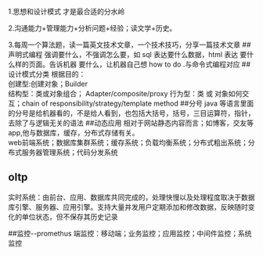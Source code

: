 1.思想和设计模式 才是最合适的分水岭

2.沟通能力+管理能力+分析问题+经验；读文学+历史。

3.每周一个算法题，读一篇英文技术文章，一个技术技巧，分享一篇技术文章
##声明式编程
强调要什么，不强调怎么要，如 sql 表达要什么数据，html 表达 要什么样的页面。告诉机器 要什么，让机器自己想 how to do .与命令式编程对应
##设计模式分类
根据目的：  
创建型:创建对象；Builder  
结构型：类或对象组合；  Adapter/composite/proxy
行为型：类 或 对象如何交互；chain of responsibility/strategy/template method
##分号
java 等语言里面的分号是给机器看的，不是给人看到，也包括大括号，括号，三目运算符，指针，去除了与逻辑无关的语法
##动态应用
相对于网站静态内容而言；如博客，交友等app,他与数据库，缓存，分布式存储有关。  
web前端系统；数据库集群系统；缓存系统；负载均衡系统；分布式粗出系统；分布式服务器管理系统；代码分发系统
## oltp
实时系统：由前台、应用、数据库共同完成的，处理快慢以及处理程度取决于数据库引擎、服务器、应用引擎。支持大量并发用户定期添加和修改数据，反映随时变化的单位状态，但不保存其历史记录

##监控--promethus
端监控：移动端；业务监控；应用监控；中间件监控；系统监控